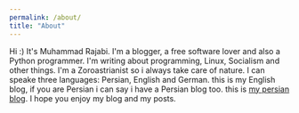 ```yaml
---
permalink: /about/
title: "About"
---
```


Hi :)
It's Muhammad Rajabi. I'm a blogger, a free software lover and also a Python programmer. I'm writing about programming, Linux, Socialism and other things. I'm a Zoroastrianist so i always take care of nature. I can speake three languages: Persian, English and German. this is my English blog, if you are Persian i can say i have a Persian blog too. this is [my persian blog](). 
I hope you enjoy my blog and my posts.
